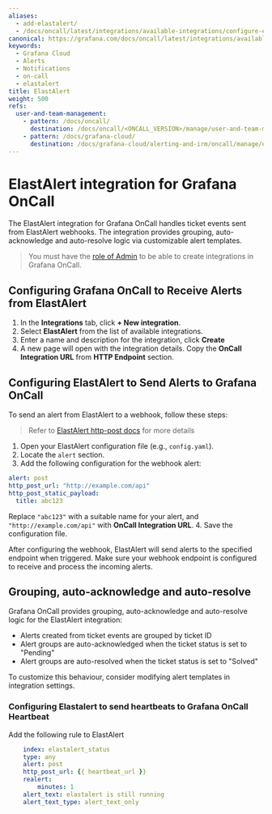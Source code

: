 ```yaml
---
aliases:
  - add-elastalert/
  - /docs/oncall/latest/integrations/available-integrations/configure-elastalert/
canonical: https://grafana.com/docs/oncall/latest/integrations/available-integrations/configure-elastalert/
keywords:
  - Grafana Cloud
  - Alerts
  - Notifications
  - on-call
  - elastalert
title: ElastAlert
weight: 500
refs:
  user-and-team-management:
    - pattern: /docs/oncall/
      destination: /docs/oncall/<ONCALL_VERSION>/manage/user-and-team-management/
    - pattern: /docs/grafana-cloud/
      destination: /docs/grafana-cloud/alerting-and-irm/oncall/manage/user-and-team-management/
---
```


# ElastAlert integration for Grafana OnCall

The ElastAlert integration for Grafana OnCall handles ticket events sent from ElastAlert webhooks.
The integration provides grouping, auto-acknowledge and auto-resolve logic via customizable alert templates.

> You must have the [role of Admin](ref:user-and-team-management) to be able to create integrations in Grafana OnCall.

## Configuring Grafana OnCall to Receive Alerts from ElastAlert

1. In the **Integrations** tab, click **+ New integration**.
2. Select **ElastAlert** from the list of available integrations.
3. Enter a name and description for the integration, click **Create**
4. A new page will open with the integration details. Copy the **OnCall Integration URL** from **HTTP Endpoint** section.

## Configuring ElastAlert to Send Alerts to Grafana OnCall

To send an alert from ElastAlert to a webhook, follow these steps:

> Refer to [ElastAlert http-post docs](https://elastalert.readthedocs.io/en/latest/ruletypes.html#http-post) for more details

1. Open your ElastAlert configuration file (e.g., `config.yaml`).
2. Locate the `alert` section.
3. Add the following configuration for the webhook alert:

  ```yaml
  alert: post
  http_post_url: "http://example.com/api"
  http_post_static_payload:
    title: abc123
  ```

  Replace `"abc123"` with a suitable name for your alert, and `"http://example.com/api"` with **OnCall Integration URL**.
4. Save the configuration file.

After configuring the webhook, ElastAlert will send alerts to the specified endpoint when triggered.
Make sure your webhook endpoint is configured to receive and process the incoming alerts.

## Grouping, auto-acknowledge and auto-resolve

Grafana OnCall provides grouping, auto-acknowledge and auto-resolve logic for the ElastAlert integration:

- Alerts created from ticket events are grouped by ticket ID
- Alert groups are auto-acknowledged when the ticket status is set to "Pending"
- Alert groups are auto-resolved when the ticket status is set to "Solved"

To customize this behaviour, consider modifying alert templates in integration settings.

### Configuring Elastalert to send heartbeats to Grafana OnCall Heartbeat

Add the following rule to ElastAlert

```yaml
    index: elastalert_status
    type: any
    alert: post
    http_post_url: {{ heartbeat_url }}
    realert:
        minutes: 1
    alert_text: elastalert is still running
    alert_text_type: alert_text_only
```
